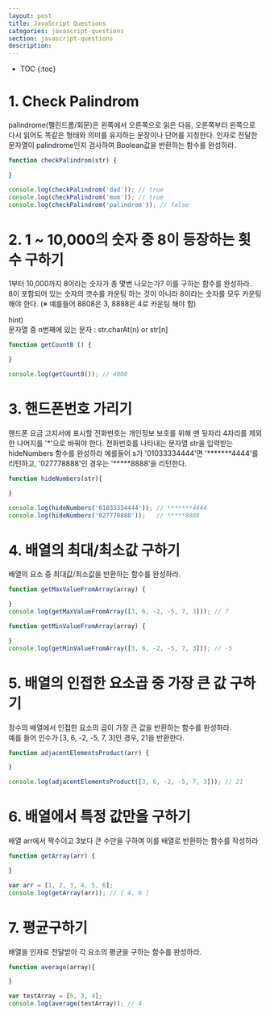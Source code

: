 ```yaml
---
layout: post
title: JavaScript Questions
categories: javascript-questions
section: javascript-questions
description: 
---
```


* TOC
{:toc}

# 1. Check Palindrom

palindrome(팰린드롬/회문)은 왼쪽에서 오른쪽으로 읽은 다음, 오른쪽부터 왼쪽으로 다시 읽어도 똑같은 형태와 의미를 유지하는 문장이나 단어를 지칭한다. 인자로 전달한 문자열이 palindrome인지 검사하여 Boolean값을 반환하는 함수를 완성하라.

```javascript
function checkPalindrom(str) {

}

console.log(checkPalindrom('dad')); // true
console.log(checkPalindrom('mom')); // true
console.log(checkPalindrom('palindrom')); // false
```

# 2. 1 ~ 10,000의 숫자 중 8이 등장하는 횟수 구하기

1부터 10,000까지 8이라는 숫자가 총 몇번 나오는가? 이를 구하는 함수를 완성하라.   
8이 포함되어 있는 숫자의 갯수를 카운팅 하는 것이 아니라 8이라는 숫자를 모두 카운팅 해야 한다.
(※ 예를들어 8808은 3, 8888은 4로 카운팅 해야 함)

hint)  
문자열 중 n번째에 있는 문자 : str.charAt(n) or str[n]

```javascript
function getCount8 () {

}

console.log(getCount8()); // 4000
```

# 3. 핸드폰번호 가리기

핸드폰 요금 고지서에 표시할 전화번호는 개인정보 보호를 위해 맨 뒷자리 4자리를 제외한 나머지를 '*'으로 바꿔야 한다.
전화번호를 나타내는 문자열 str을 입력받는 hideNumbers 함수를 완성하라
예를들어 s가 '01033334444'면 '*******4444'를 리턴하고, '027778888'인 경우는 '*****8888'을 리턴한다.

```javascript
function hideNumbers(str){

}

console.log(hideNumbers('01033334444')); // *******4444
console.log(hideNumbers('027778888'));   // *****8888
```

# 4. 배열의 최대/최소값 구하기

배열의 요소 중 최대값/최소값을 반환하는 함수를 완성하라.

```javascript
function getMaxValueFromArray(array) {

}
console.log(getMaxValueFromArray([3, 6, -2, -5, 7, 3])); // 7

function getMinValueFromArray(array) {

}
console.log(getMinValueFromArray([3, 6, -2, -5, 7, 3])); // -5
```

# 5. 배열의 인접한 요소곱 중 가장 큰 값 구하기

정수의 배열에서 인접한 요소의 곱이 가장 큰 값을 반환하는 함수를 완성하라.  
예를 들어 인수가 [3, 6, -2, -5, 7, 3]인 경우, 21을 반환한다.

```javascript
function adjacentElementsProduct(arr) {

}

console.log(adjacentElementsProduct([3, 6, -2, -5, 7, 3])); // 21
```

# 6. 배열에서 특정 값만을 구하기

배열 arr에서 짝수이고 3보다 큰 수만을 구하여 이를 배열로 반환하는 함수를 작성하라

```javascript
function getArray(arr) {

}

var arr = [1, 2, 3, 4, 5, 6];
console.log(getArray(arr)); // [ 4, 6 ]
```

# 7. 평균구하기

배열을 인자로 전달받아 각 요소의 평균을 구하는 함수를 완성하라.

```javascript
function average(array){

}

var testArray = [5, 3, 4];
console.log(average(testArray)); // 4
```
